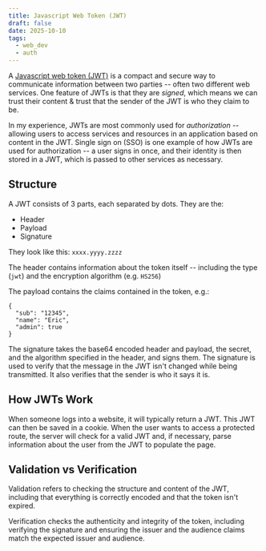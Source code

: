 ```yaml
---
title: Javascript Web Token (JWT)
draft: false
date: 2025-10-10
tags:
  - web_dev
  - auth
---
```

A [Javascript web token (JWT)](https://www.jwt.io/introduction#what-is-json-web-token) is a compact and secure way to communicate information between two parties -- often two different web services. One feature of JWTs is that they are *signed*, which means we can trust their content & trust that the sender of the JWT is who they claim to be.

In my experience, JWTs are most commonly used for *authorization* -- allowing users to access services and resources in an application based on content in the JWT. Single sign on (SSO) is one example of how JWTs are used for authorization -- a user signs in once, and their identity is then stored in a JWT, which is passed to other services as necessary.

## Structure

A JWT consists of 3 parts, each separated by dots. They are the:
- Header
- Payload
- Signature

They look like this: `xxxx.yyyy.zzzz`

The header contains information about the token itself -- including the type (`jwt`) and the encryption algorithm (e.g. `HS256`)

The payload contains the claims contained in the token, e.g.:
```
{
  "sub": "12345",
  "name": "Eric",
  "admin": true
}
```

The signature takes the base64 encoded header and payload, the secret, and the algorithm specified in the header, and signs them. The signature is used to verify that the message in the JWT isn't changed while being transmitted. It also verifies that the sender is who it says it is.
## How JWTs Work

When someone logs into a website, it will typically return a JWT. This JWT can then be saved in a cookie. When the user wants to access a protected route, the server will check for a valid JWT and, if necessary, parse information about the user from the JWT to populate the page.

## Validation vs Verification

Validation refers to checking the structure and content of the JWT, including that everything is correctly encoded and that the token isn't expired.

Verification checks the authenticity and integrity of the token, including verifying the signature and ensuring the issuer and the audience claims match the expected issuer and audience.
